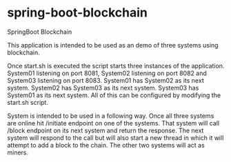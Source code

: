 # spring-boot-blockchain
SpringBoot Blockchain

This application is intended to be used as an demo of three systems using blockchain.

Once start.sh is executed the script starts three instances of the application. System01 listening on port 8081, System02 listening on port 8082 and System03 listening on port 8083. System01 has System02 as its next system. System02 has System03 as its next system. System03 has System01 as its next system. All of this can be configured by modifying the start.sh script.

System is intended to be used in a following way. Once all three systems are online hit /initiate endpoint on one of the systems. That system will call /block endpoint on its next system and return the response. The next system will respond to the call but will also start a new thread in which it will attempt to add a block to the chain. The other two systems will act as miners.